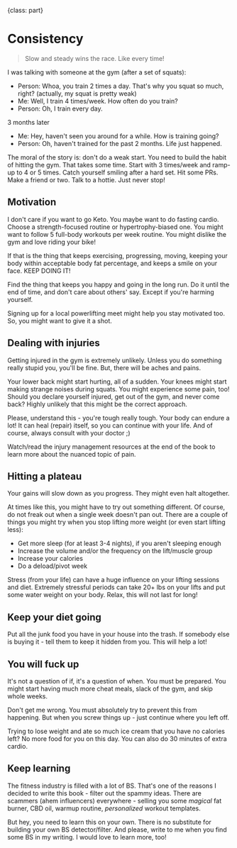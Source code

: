 {class: part}

# Consistency

> Slow and steady wins the race. Like every time!

I was talking with someone at the gym (after a set of squats):

- Person: Whoa, you train 2 times a day. That's why you squat so much, right? (actually, my squat is pretty weak)
- Me: Well, I train 4 times/week. How often do you train?
- Person: Oh, I train every day.

3 months later

- Me: Hey, haven't seen you around for a while. How is training going?
- Person: Oh, haven't trained for the past 2 months. Life just happened.

The moral of the story is: don't do a weak start. You need to build the habit of hitting the gym. That takes some time. Start with 3 times/week and ramp-up to 4 or 5 times. Catch yourself smiling after a hard set. Hit some PRs. Make a friend or two. Talk to a hottie. Just never stop!

## Motivation

I don't care if you want to go Keto. You maybe want to do fasting cardio. Choose a strength-focused routine or hypertrophy-biased one. You might want to follow 5 full-body workouts per week routine. You might dislike the gym and love riding your bike!

If that is the thing that keeps exercising, progressing, moving, keeping your body within acceptable body fat percentage, and keeps a smile on your face. KEEP DOING IT!

Find the thing that keeps you happy and going in the long run. Do it until the end of time, and don't care about others' say. Except if you're harming yourself.

Signing up for a local powerlifting meet might help you stay motivated too. So, you might want to give it a shot.

## Dealing with injuries

Getting injured in the gym is extremely unlikely. Unless you do something really stupid you, you'll be fine. But, there will be aches and pains.

Your lower back might start hurting, all of a sudden. Your knees might start making strange noises during squats. You might experience some pain, too! Should you declare yourself injured, get out of the gym, and never come back? Highly unlikely that this might be the correct approach.

Please, understand this - you're tough really tough. Your body can endure a lot! It can heal (repair) itself, so you can continue with your life. And of course, always consult with your doctor ;)

Watch/read the injury management resources at the end of the book to learn more about the nuanced topic of pain.

## Hitting a plateau

Your gains will slow down as you progress. They might even halt altogether.

At times like this, you might have to try out something different. Of course, do not freak out when a single week doesn't pan out. There are a couple of things you might try when you stop lifting more weight (or even start lifting less):

- Get more sleep (for at least 3-4 nights), if you aren't sleeping enough
- Increase the volume and/or the frequency on the lift/muscle group
- Increase your calories
- Do a deload/pivot week

Stress (from your life) can have a huge influence on your lifting sessions and diet. Extremely stressful periods can take 20+ lbs on your lifts and put some water weight on your body. Relax, this will not last for long!

## Keep your diet going

Put all the junk food you have in your house into the trash. If somebody else is buying it - tell them to keep it hidden from you. This will help a lot!

## You will fuck up

It's not a question of if, it's a question of when. You must be prepared. You might start having much more cheat meals, slack of the gym, and skip whole weeks.

Don't get me wrong. You must absolutely try to prevent this from happening. But when you screw things up - just continue where you left off.

Trying to lose weight and ate so much ice cream that you have no calories left? No more food for you on this day. You can also do 30 minutes of extra cardio.

## Keep learning

The fitness industry is filled with a lot of BS. That's one of the reasons I decided to write this book - filter out the spammy ideas. There are scammers (ahem influencers) everywhere - selling you some _magical_ fat burner, CBD oil, warmup routine, _personalized_ workout templates.

But hey, you need to learn this on your own. There is no substitute for building your own BS detector/filter. And please, write to me when you find some BS in my writing. I would love to learn more, too!
